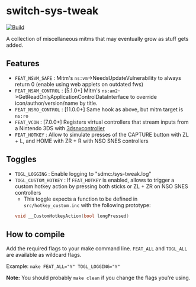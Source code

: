 switch-sys-tweak
================

[![Build](https://github.com/LittleFIve233/switch-sys-tweak/actions/workflows/build.yml/badge.svg)](https://github.com/LittleFIve233/switch-sys-tweak/actions/workflows/build.yml)

A collection of miscellaneous mitms that may eventually grow as stuff gets added.

## Features

* `FEAT_NSVM_SAFE` : Mitm's `ns:vm`->NeedsUpdateVulnerability to always return 0 (enable using web applets on outdated fws)
* `FEAT_NSAM_CONTROL` : [5.1.0+] Mitm's `ns:am2`->GetReadOnlyApplicationControlDataInterface to override icon/author/version/name by title.
* `FEAT_NSRO_CONTROL` : [11.0.0+] Same hook as above, but mitm target is `ns:ro`
* `FEAT_VCON` : [7.0.0+] Registers virtual controllers that stream inputs from a Nintendo 3DS with [3dsnxcontroller](https://github.com/p-sam/3dsnxcontroller)
* `FEAT_HOTKEY` : Allow to simulate presses of the CAPTURE button with ZL + L, and HOME with ZR + R with NSO SNES controllers

## Toggles

* `TOGL_LOGGING` : Enable logging to "sdmc:/sys-tweak.log"
* `TOGL_CUSTOM_HOTKEY` : If `FEAT_HOTKEY` is enabled, allows to trigger a custom hotkey action by pressing both sticks or ZL + ZR on NSO SNES controllers
	- This toggle expects a function to be defined in `src/hotkey_custom.inc` with the following prototype:
	```c
	void __CustomHotkeyAction(bool longPressed)
	```

## How to compile

Add the required flags to your make command line. `FEAT_ALL` and `TOGL_ALL` are available as wildcard flags.

Example: `make FEAT_ALL="Y" TOGL_LOGGING="Y"`

**Note:** You should probably `make clean` if you change the flags you're using.

